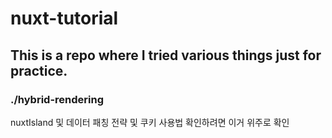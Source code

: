 # nuxt-tutorial
## This is a repo where I tried various things just for practice.

### ./hybrid-rendering
nuxtIsland 및 
데이터 패칭 전략 및 쿠키 사용법 확인하려면 이거 위주로 확인 
